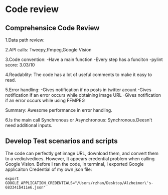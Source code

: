 # Code review

## Comprehensice Code Review
1.Data path review: 

2.API calls: Tweepy,ffmpeg,Google Vision

3.Code convention:
-Have a main function
-Every step has a funciton
-pylint score: 3.03/10

4.Readablity:
The code has a lot of useful comments to make it easy to read.

5.Error handling:
-Gives notification if no posts in twitter acount
-Gives notification if an error occurs while obtaining image URL
-Gives notification if an error occurs while using FFMPEG

Summary: Awesome performance in error handling.

6.Is the main call Synchronous or Asynchronous:
Synchronous.Deesn't need additional inputs.

## Develop Test scenarios and scripts
The code can perfectly get image URL, download them, and convert them to a vedio/vedioes.
However, It appears credential problem when calling Google Vision.
Before I ran the code, in terminal, I exported Google applicaiton Credential of my own json file:
```
export GOOGLE_APPLICATION_CREDENTIALS="/Users/rzhan/Desktop/Alzheimer\'s-683341b411e6.json"
```
